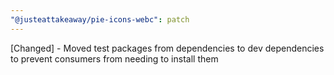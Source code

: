 ```yaml
---
"@justeattakeaway/pie-icons-webc": patch
---
```


[Changed] - Moved test packages from dependencies to dev dependencies to prevent consumers from needing to install them
